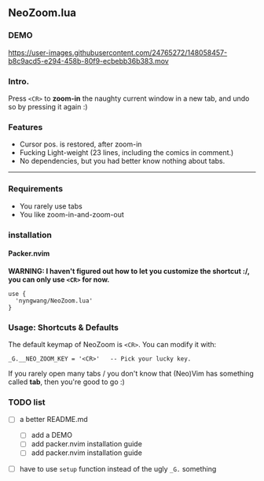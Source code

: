 NeoZoom.lua
---

### DEMO

https://user-images.githubusercontent.com/24765272/148058457-b8c9acd5-e294-458b-80f9-ecbebb36b383.mov

### Intro.

Press `<CR>` to __zoom-in__ the naughty current window in a new tab, and undo so by pressing it again :)

### Features

- Cursor pos. is restored, after zoom-in
- Fucking Light-weight (23 lines, including the comics in comment.)
- No dependencies, but you had better know nothing about tabs.

---

### Requirements

- You rarely use tabs
- You like zoom-in-and-zoom-out

### installation

#### Packer.nvim

__WARNING: I haven't figured out how to let you customize the shortcut :/, you can only use `<CR>` for now.__

```
use {
  'nyngwang/NeoZoom.lua'
}
```

### Usage: Shortcuts & Defaults

The default keymap of NeoZoom is `<CR>`. You can modify it with:

```
_G.__NEO_ZOOM_KEY = '<CR>'   -- Pick your lucky key.
```

If you rarely open many tabs / you don't know that (Neo)Vim has something called __tab__,
then you're good to go :)

### TODO list

- [ ] a better README.md
  - [ ] add a DEMO
  - [ ] add packer.nvim installation guide
  - [ ] add packer.nvim installation guide
- [ ] have to use `setup` function instead of the ugly `_G.` something





